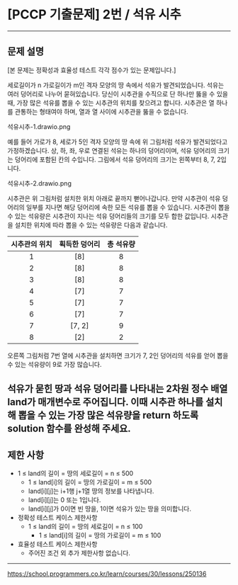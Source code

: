 # [PCCP 기출문제] 2번 / 석유 시추

---

## 문제 설명

[본 문제는 정확성과 효율성 테스트 각각 점수가 있는 문제입니다.]

세로길이가 n 가로길이가 m인 격자 모양의 땅 속에서 석유가 발견되었습니다. 석유는 여러 덩어리로 나누어 묻혀있습니다. 당신이 시추관을 수직으로 단 하나만 뚫을 수 있을 때, 가장 많은 석유를 뽑을 수 있는 시추관의 위치를 찾으려고 합니다. 시추관은 열 하나를 관통하는 형태여야 하며, 열과 열 사이에 시추관을 뚫을 수 없습니다.

석유시추-1.drawio.png

예를 들어 가로가 8, 세로가 5인 격자 모양의 땅 속에 위 그림처럼 석유가 발견되었다고 가정하겠습니다. 상, 하, 좌, 우로 연결된 석유는 하나의 덩어리이며, 석유 덩어리의 크기는 덩어리에 포함된 칸의 수입니다. 그림에서 석유 덩어리의 크기는 왼쪽부터 8, 7, 2입니다.

석유시추-2.drawio.png

시추관은 위 그림처럼 설치한 위치 아래로 끝까지 뻗어나갑니다. 만약 시추관이 석유 덩어리의 일부를 지나면 해당 덩어리에 속한 모든 석유를 뽑을 수 있습니다. 시추관이 뽑을 수 있는 석유량은 시추관이 지나는 석유 덩어리들의 크기를 모두 합한 값입니다. 시추관을 설치한 위치에 따라 뽑을 수 있는 석유량은 다음과 같습니다.

시추관의 위치	|획득한 덩어리	|총 석유량
:------:|:------:|:------:
1	|[8]	|8
2	|[8]	|8
3	|[8]	|8
4	|[7]	|7
5	|[7]	|7
6	|[7]	|7
7	|[7, 2]	|9
8	|[2]	|2
오른쪽 그림처럼 7번 열에 시추관을 설치하면 크기가 7, 2인 덩어리의 석유를 얻어 뽑을 수 있는 석유량이 9로 가장 많습니다.

석유가 묻힌 땅과 석유 덩어리를 나타내는 2차원 정수 배열 land가 매개변수로 주어집니다. 이때 시추관 하나를 설치해 뽑을 수 있는 가장 많은 석유량을 return 하도록 solution 함수를 완성해 주세요.
---

## 제한 사항

- 1 ≤ land의 길이 = 땅의 세로길이 = n ≤ 500
  - 1 ≤ land[i]의 길이 = 땅의 가로길이 = m ≤ 500
  - land[i][j]는 i+1행 j+1열 땅의 정보를 나타냅니다.
  - land[i][j]는 0 또는 1입니다.
  - land[i][j]가 0이면 빈 땅을, 1이면 석유가 있는 땅을 의미합니다.
- 정확성 테스트 케이스 제한사항
  - 1 ≤ land의 길이 = 땅의 세로길이 = n ≤ 100
    - 1 ≤ land[i]의 길이 = 땅의 가로길이 = m ≤ 100
- 효율성 테스트 케이스 제한사항
  - 주어진 조건 외 추가 제한사항 없습니다.
---

https://school.programmers.co.kr/learn/courses/30/lessons/250136



